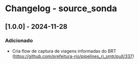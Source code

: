 # Changelog - source_sonda

## [1.0.0] - 2024-11-28

### Adicionado

- Cria flow de captura de viagens informadas do BRT (https://github.com/prefeitura-rio/pipelines_rj_smtr/pull/337)